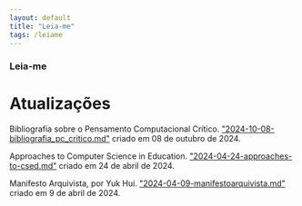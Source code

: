 ```yaml
---
layout: default
title: "Leia-me"
tags: /leiame
---
```

### Leia-me

# Atualizações 

Bibliografia sobre o Pensamento Computacional Crítico. ["2024-10-08-bibliografia_pc_critico.md"](http://refuncionalizar.com.br/20241008/bibliografia_pc_critico) criado em 08 de outubro de 2024.

Approaches to Computer Science in Education. ["2024-04-24-approaches-to-csed.md"](https://refuncionalizar.github.io/20240424/approaches-to-csed) criado em 24 de abril de 2024.

Manifesto Arquivista, por Yuk Hui. ["2024-04-09-manifestoarquivista.md"](https://refuncionalizar.github.io/20240409/manifestoarquivista) criado em 9 de abril de 2024.

